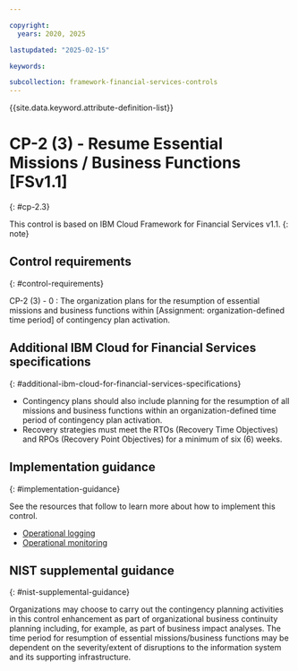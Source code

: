 ```yaml
---

copyright:
  years: 2020, 2025

lastupdated: "2025-02-15"

keywords:

subcollection: framework-financial-services-controls
---
```


{{site.data.keyword.attribute-definition-list}}

               
# CP-2 (3) - Resume Essential Missions / Business Functions [FSv1.1]
{: #cp-2.3}

This control is based on IBM Cloud Framework for Financial Services v1.1.
{: note}


## Control requirements
{: #control-requirements}

CP-2 (3) - 0
    : The organization plans for the resumption of essential missions and business functions within [Assignment: organization-defined time period] of contingency plan activation.

## Additional IBM Cloud for Financial Services specifications
{: #additional-ibm-cloud-for-financial-services-specifications}

- Contingency plans should also include planning for the resumption of all missions and business functions within an organization-defined time period of contingency plan activation.
- Recovery strategies must meet the RTOs (Recovery Time Objectives) and RPOs (Recovery Point Objectives) for a minimum of six (6) weeks.

## Implementation guidance
{: #implementation-guidance}

See the resources that follow to learn more about how to implement this control.

- [Operational logging](/docs/framework-financial-services?topic=framework-financial-services-shared-logging-operational)
- [Operational monitoring](/docs/framework-financial-services?topic=framework-financial-services-shared-monitoring-operational)

## NIST supplemental guidance
{: #nist-supplemental-guidance}

Organizations may choose to carry out the contingency planning activities in this control enhancement as part of organizational business continuity planning including, for example, as part of business impact analyses. The time period for resumption of essential missions/business functions may be dependent on the severity/extent of disruptions to the information system and its supporting infrastructure.





